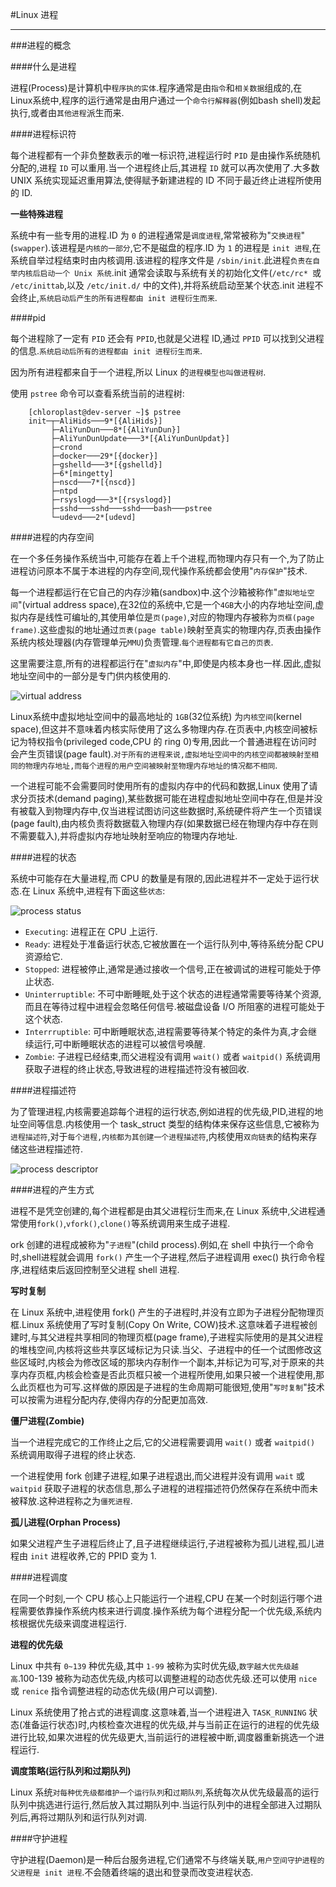 #Linux 进程

---


###进程的概念

####什么是进程

进程(Process)是计算机中`程序执的实体`.程序通常是由`指令`和`相关数据`组成的,在 Linux系统中,程序的运行通常是由用户通过一个`命令行解释器`(例如bash shell)发起执行,或者由`其他进程`派生而来.

####进程标识符

每个进程都有一个非负整数表示的唯一标识符,进程运行时 `PID` 是由操作系统随机分配的,进程 `ID` 可以重用.当一个进程终止后,其进程 `ID` 就可以再次使用了.大多数 UNIX 系统实现延迟重用算法,使得赋予新建进程的 ID 不同于最近终止进程所使用的 ID.

**一些特殊进程**

系统中有一些专用的进程.ID 为 `0` 的进程通常是`调度进程`,常常被称为"`交换进程`"(`swapper`).该进程是`内核的一部分`,它不是磁盘的程序.ID 为 `1` 的进程是 `init 进程`,在系统自举过程结束时由内核调用.该进程的程序文件是 `/sbin/init`.此进程`负责在自举内核后启动一个 Unix 系统`.init 通常会读取与系统有关的初始化文件(`/etc/rc* `或 `/etc/inittab`,以及 `/etc/init.d/` 中的文件),并将系统启动至某个状态.init 进程不会终止,`系统启动后产生的所有进程都由 init 进程衍生而来`.

####pid

每个进程除了一定有 `PID` 还会有 `PPID`,也就是父进程 ID,通过 `PPID` 可以找到父进程的信息.`系统启动后所有的进程都由 init 进程衍生而来`.

因为所有进程都来自于一个进程,所以 Linux 的`进程模型也叫做进程树`.

使用 `pstree` 命令可以查看系统当前的进程树:

		[chloroplast@dev-server ~]$ pstree
		init─┬─AliHids───9*[{AliHids}]
		     ├─AliYunDun───8*[{AliYunDun}]
		     ├─AliYunDunUpdate───3*[{AliYunDunUpdat}]
		     ├─crond
		     ├─docker───29*[{docker}]
		     ├─gshelld───3*[{gshelld}]
		     ├─6*[mingetty]
		     ├─nscd───7*[{nscd}]
		     ├─ntpd
		     ├─rsyslogd───3*[{rsyslogd}]
		     ├─sshd───sshd───sshd───bash───pstree
		     └─udevd───2*[udevd]
		     
####进程的内存空间

在一个多任务操作系统当中,可能存在着上千个进程,而物理内存只有一个,为了防止进程访问原本不属于本进程的内存空间,现代操作系统都会使用"`内存保护`"技术.

每一个进程都运行在它自己的内存沙箱(sandbox)中.这个沙箱被称作"`虚拟地址空间`"(virtual address space),在32位的系统中,它是一个`4GB`大小的内存地址空间,虚拟内存是线性可编址的,其使用单位是`页(page)`,对应的物理内存被称为`页框(page frame)`.这些虚拟的地址通过`页表(page table)`映射至真实的物理内存,页表由操作系统内核处理器(内存管理单元`MMU`)负责管理.`每个进程都有它自己的页表`.

这里需要注意,所有的进程都运行在"`虚拟内存`"中,即使是内核本身也一样.因此,虚拟地址空间中的一部分是专门供内核使用的.

![virtual address](./img/virtual_address.jpg "virtual address")

Linux系统中虚拟地址空间中的最高地址的 `1GB`(32位系统) 为`内核空间`(kernel space),但这并不意味着内核实际使用了这么多物理内存.在页表中,内核空间被标记为特权指令(privileged code,CPU 的 ring 0)专用,因此一个普通进程在访问时会产生页错误(page fault).`对于所有的进程来说,虚拟地址空间中的内核空间都被映射至相同的物理内存地址,而每个进程的用户空间被映射至物理内存地址的情况都不相同`.

一个进程可能不会需要同时使用所有的虚拟内存中的代码和数据,Linux 使用了请求分页技术(demand paging),某些数据可能在进程虚拟地址空间中存在,但是并没有被载入到物理内存中,仅当进程试图访问这些数据时,系统硬件将产生一个页错误(page fault),由内核负责将数据载入物理内存(如果数据已经在物理内存中存在则不需要载入),并将虚拟内存地址映射至响应的物理内存地址.

####进程的状态

系统中可能存在大量进程,而 CPU 的数量是有限的,因此进程并不一定处于运行状态.在 Linux 系统中,进程有下面这些`状态`:

![process status](./img/process_status.png "process status")

* `Executing`: 进程正在 CPU 上运行.
* `Ready`: 进程处于准备运行状态,它被放置在一个运行队列中,等待系统分配 CPU 资源给它.
* `Stopped`: 进程被停止,通常是通过接收一个信号,正在被调试的进程可能处于停止状态.
* `Uninterruptible`: 不可中断睡眠,处于这个状态的进程通常需要等待某个资源,而且在等待过程中进程会忽略任何信号.被磁盘设备 I/O 所阻塞的进程可能处于这个状态.
* `Interrruptible`: 可中断睡眠状态,进程需要等待某个特定的条件为真,才会继续运行,可中断睡眠状态的进程可以被信号唤醒.
* `Zombie`: 子进程已经结束,而父进程没有调用 `wait()` 或者 `waitpid()` 系统调用获取子进程的终止状态,导致进程的进程描述符没有被回收.

####进程描述符

为了管理进程,内核需要追踪每个进程的运行状态,例如进程的优先级,PID,进程的地址空间等信息.内核使用一个 task_struct 类型的结构体来保存这些信息,它被称为`进程描述符`,对于`每个进程,内核都为其创建一个进程描述符`,内核使用`双向链表`的结构来存储这些进程描述符.

![process descriptor](./img/process_descriptor.jpg "process descriptor")

####进程的产生方式

进程不是凭空创建的,每个进程都是由其父进程衍生而来,在 Linux 系统中,父进程通常使用`fork()`,`vfork()`,`clone()`等系统调用来生成子进程.

ork 创建的进程成被称为"`子进程`"(child process).例如,在 shell 中执行一个命令时,shell进程就会调用 `fork()` 产生一个子进程,然后子进程调用 exec() 执行命令程序,进程结束后返回控制至父进程 shell 进程.

**写时复制**

在 Linux 系统中,进程使用 fork() 产生的子进程时,并没有立即为子进程分配物理页框.Linux 系统使用了写时复制(Copy On Write, COW)技术.这意味着子进程被创建时,与其父进程共享相同的物理页框(page frame),子进程实际使用的是其父进程的堆栈空间,内核将这些共享区域标记为只读.当父、子进程中的任一个试图修改这些区域时,内核会为修改区域的那块内存制作一个副本,并标记为可写,对于原来的共享内存页框,内核会检查是否此页框只被一个进程所使用,如果只被一个进程使用,那么此页框也为可写.这样做的原因是子进程的生命周期可能很短,使用"`写时复制`"技术可以按需为进程分配内存,使得内存的分配更加高效.

**僵尸进程(Zombie)**

当一个进程完成它的工作终止之后,它的父进程需要调用 `wait()` 或者 `waitpid()` 系统调用取得子进程的终止状态.

一个进程使用 fork 创建子进程,如果子进程退出,而父进程并没有调用 `wait` 或 `waitpid` 获取子进程的状态信息,那么子进程的进程描述符仍然保存在系统中而未被释放.这种进程称之为`僵死进程`.

**孤儿进程(Orphan Process)**

如果父进程产生子进程后终止了,且子进程继续运行,子进程被称为孤儿进程,孤儿进程由 `init` 进程收养,它的 PPID 变为 1.

####进程调度

在同一个时刻,一个 CPU 核心上只能运行一个进程,CPU 在某一个时刻运行哪个进程需要依靠操作系统内核来进行调度.操作系统为每个进程分配一个优先级,系统内核根据优先级来调度进程运行.

**进程的优先级**

Linux 中共有 `0~139` 种优先级,其中 `1-99` 被称为实时优先级,`数字越大优先级越高`.100-139 被称为动态优先级,内核可以调整进程的动态优先级.还可以使用 `nice` 或 `renice` 指令调整进程的动态优先级(用户可以调整).

Linux 系统使用了抢占式的进程调度.这意味着,当一个进程进入 `TASK_RUNNING` 状态(准备运行状态)时,内核检查次进程的优先级,并与当前正在运行的进程的优先级进行比较,如果次进程的优先级更大,当前运行的进程被中断,调度器重新挑选一个进程运行.

**调度策略(运行队列和过期队列)**

Linux 系统`对每种优先级都维护一个运行队列`和`过期队列`,系统每次从优先级最高的运行队列中挑选进行运行,然后放入其过期队列中.当运行队列中的进程全部进入过期队列后,再将过期队列和运行队列对调.

####守护进程

守护进程(Daemon)是一种后台服务进程,它们通常不与终端关联,`用户空间守护进程的父进程是 init 进程`.不会随着终端的退出和登录而改变进程状态.



